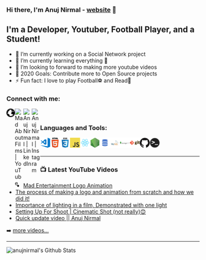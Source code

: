 ### Hi there, I'm Anuj Nirmal - [website] 👋


## I'm a Developer, Youtuber, Football Player, and a Student!

- 🔭 I’m currently working on a Social Network project
- 🌱 I’m currently learning everything 🤣
- 👯 I’m looking to forward to making more youtube videos
- 🥅 2020 Goals: Contribute more to Open Source projects
- ⚡ Fun fact: I love to play Football⚽ and Read📖



### Connect with me:

[<img align="left" alt="anujnirmal.com" width="22px" src="https://raw.githubusercontent.com/iconic/open-iconic/master/svg/globe.svg" />][website]
[<img align="left" alt="Mad About Films | YouTube" width="22px" src="https://cdn.jsdelivr.net/npm/simple-icons@v3/icons/youtube.svg" />][youtube]
[<img align="left" alt="Anuj Nirmal | LinkedIn" width="22px" src="https://cdn.jsdelivr.net/npm/simple-icons@v3/icons/linkedin.svg" />][linkedin]
[<img align="left" alt="Anuj Nirmal | Instagram" width="22px" src="https://cdn.jsdelivr.net/npm/simple-icons@v3/icons/instagram.svg" />][instagram]

<br />

### Languages and Tools:

[<img align="left" alt="Visual Studio Code" width="26px" src="https://raw.githubusercontent.com/github/explore/80688e429a7d4ef2fca1e82350fe8e3517d3494d/topics/visual-studio-code/visual-studio-code.png" />][link]
[<img align="left" alt="HTML5" width="26px" src="https://raw.githubusercontent.com/github/explore/80688e429a7d4ef2fca1e82350fe8e3517d3494d/topics/html/html.png" />][link]
[<img align="left" alt="CSS3" width="26px" src="https://raw.githubusercontent.com/github/explore/80688e429a7d4ef2fca1e82350fe8e3517d3494d/topics/css/css.png" />][link]
[<img align="left" alt="JavaScript" width="26px" src="https://raw.githubusercontent.com/github/explore/80688e429a7d4ef2fca1e82350fe8e3517d3494d/topics/javascript/javascript.png" />][link]
[<img align="left" alt="React" width="26px" src="https://raw.githubusercontent.com/github/explore/80688e429a7d4ef2fca1e82350fe8e3517d3494d/topics/react/react.png" />][link]
[<img align="left" alt="Node.js" width="26px" src="https://raw.githubusercontent.com/github/explore/80688e429a7d4ef2fca1e82350fe8e3517d3494d/topics/nodejs/nodejs.png" />][link]
[<img align="left" alt="SQL" width="26px" src="https://raw.githubusercontent.com/github/explore/80688e429a7d4ef2fca1e82350fe8e3517d3494d/topics/sql/sql.png" />][link]
[<img align="left" alt="MySQL" width="26px" src="https://raw.githubusercontent.com/github/explore/80688e429a7d4ef2fca1e82350fe8e3517d3494d/topics/mysql/mysql.png" />][link]
[<img align="left" alt="MongoDB" width="26px" src="https://raw.githubusercontent.com/github/explore/80688e429a7d4ef2fca1e82350fe8e3517d3494d/topics/mongodb/mongodb.png" />][link]
[<img align="left" alt="Git" width="26px" src="https://raw.githubusercontent.com/github/explore/80688e429a7d4ef2fca1e82350fe8e3517d3494d/topics/git/git.png" />][link]
[<img align="left" alt="GitHub" width="26px" src="https://raw.githubusercontent.com/github/explore/78df643247d429f6cc873026c0622819ad797942/topics/github/github.png" />][link]
[<img align="left" alt="Terminal" width="26px" src="https://raw.githubusercontent.com/github/explore/80688e429a7d4ef2fca1e82350fe8e3517d3494d/topics/terminal/terminal.png" />][link]

<br />
<br />



---

### 📺 Latest YouTube Videos

<!-- YOUTUBE:START -->
- [Mad Entertainment Logo Animation](https://www.youtube.com/watch?v=x9WVeS24BbY)
- [The process of making a logo and animation from scratch and how we did it!](https://www.youtube.com/watch?v=aWxOAHiR0sE)
- [Importance of lighting in a film, Demonstrated with one light](https://www.youtube.com/watch?v=bxa9kqFCVO0)
- [Setting Up For Shoot | Cinematic  Shot (not really)😊](https://www.youtube.com/watch?v=KN9HPcF91UQ)
- [Quick  update video || Anuj Nirmal](https://www.youtube.com/watch?v=v1nzIoj6JN4)
<!-- YOUTUBE:END -->

➡️ [more videos...](https://youtube.com/madaboutfilms)

---

  <img align="left" alt="anujnirmal's Github Stats" src="https://github-readme-stats.vercel.app/api?username=anujnirmal&show_icons=true&hide_border=true" />



[website]: https://anujnirmal.com
[youtube]: https://youtube.com/madaboutfilms
[instagram]: https://instagram.com/arknirmal
[linkedin]: https://linkedin.com/in/anuj-nirmal-1b82191ab
[link]: https://github.com/anujnirmal#hi-there-im-anuj-nirmal---website-
